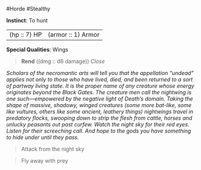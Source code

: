 #Horde #Stealthy

**Instinct**: To hunt

|       |         |
| ----- | ------- |
| (hp :: 7) HP | (armor :: 1) Armor |

**Special Qualities**: Wings

> **Rend** ((dmg :: d6 damage))
> *Close*

*Scholars of the necromantic arts will tell you that the appellation “undead” applies not only to those who have lived, died, and been returned to a sort of partway living state. It is the proper name of any creature whose energy originates beyond the Black Gates. The creature men call the nightwing is one such—empowered by the negative light of Death’s domain. Taking the shape of massive, shadowy, winged creatures (some more bat-like, some like vultures, others like some ancient, leathery things) nightwings travel in predatory flocks, swooping down to strip the flesh from cattle, horses and unlucky peasants out past curfew. Watch the night sky for their red eyes. Listen for their screeching call. And hope to the gods you have something to hide under until they pass.*

>Attack from the night sky

>Fly away with prey